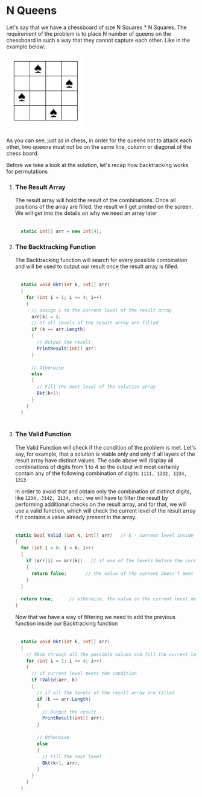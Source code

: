 # N Queens

<p>Let's say that we have a chessboard of size N Squares * N Squares. The requirement of the problem is to place N number of queens on the chessboard in such a way that they cannot capture each other. Like in the example below: </p>

![alt text](https://github.com/tudoranghelina91/AlgorithmCodeSnippets/blob/master/Backtracking/nQueens.png)

<p>As you can see, just as in chess, in order for the queens not to attack each other, two queens must not be on the same line, column or diagonal of the chess board.</p>

<p>Before we take a look at the solution, let's recap how backtracking works for permutations</p>

<ol>
  <li>
    <h3>The Result Array</h3>
    <p>The result array will hold the result of the combinations. Once all positions of the array are filled, the result will get printed on the screen. We will get into the details on why we need an array later</p>
    
  ```C#

    static int[] arr = new int[4];

  ```
    
  </li>
  <li>
    <h3>The Backtracking Function</h3>
  </li>
  <p>The Backtracking function will search for every possible combination and will be used to output our result once the result array is filled.</p>
  
  ```C#
  
    static void Bkt(int k, int[] arr)
    {
      for (int i = 1; i <= 4; i++)
      {
        // assign i to the current level of the result array
        arr[k] = i;
        // If all levels of the result array are filled
        if (k == arr.Length) 
        {
          // Output the result
          PrintResult(int[] arr)
        }
        
        // Otherwise
        else
        {
          // Fill the next level of the solution array
          Bkt(k+1);
        }
      }
    }
    
  ```
  
  <li>
    <h3>The Valid Function</h3>
  </li>
  <p>The Valid Function will check if the condition of the problem is met. Let's say, for example, that a solution is viable only and only if all layers of the result array have distinct values. The code above will display all combinations of digits from 1 to 4 so the output will most certainly contain any of the following combination of digits: <code>1111, 1232, 1234, 1313</code></p>
  <p>In order to avoid that and obtain only the combination of distinct digits, like <code>1234, 3142, 2134, etc.</code> we will have to filter the result by performing additional checks on the result array, and for that, we will use a valid function, which will check the current level of the result array if it contains a value already present in the array.</p>
  
  ```C#
  
  static bool Valid (int k, int[] arr)   // k - current level inside the result array
  {
    for (int i = 0; i < k; i++)
    {
      if (arr[i] == arr[k])   // if one of the levels before the current level is equal to the value of the current level
      {
        return false;       // the value of the current doesn't meet the requirements of a valid output
      }
    }
    
    return true;      // otherwise, the value on the current level meets the requirements of a valid output
  }
  
  
  ```
  
  <p>Now that we have a way of filtering we need to add the previous function inside our Backtracking function</p>
    
  ```C#
    
    static void Bkt(int k, int[] arr)
    {
      // Skim through all the possible values and fill the current level
      for (int i = 1; i <= 4; i++)
      {
        // if current level meets the condition
        if (Valid(arr, k)
        {
          // if all the levels of the result array are filled
          if (k == arr.Length) 
          {
            // Output the result
            PrintResult(int[] arr);
          }
          
          // Otherwise
          else
          {
            // Fill the next level
            Bkt(k+1, arr);
          }
        }
      }
    }
   
  ```
  
</ol>
